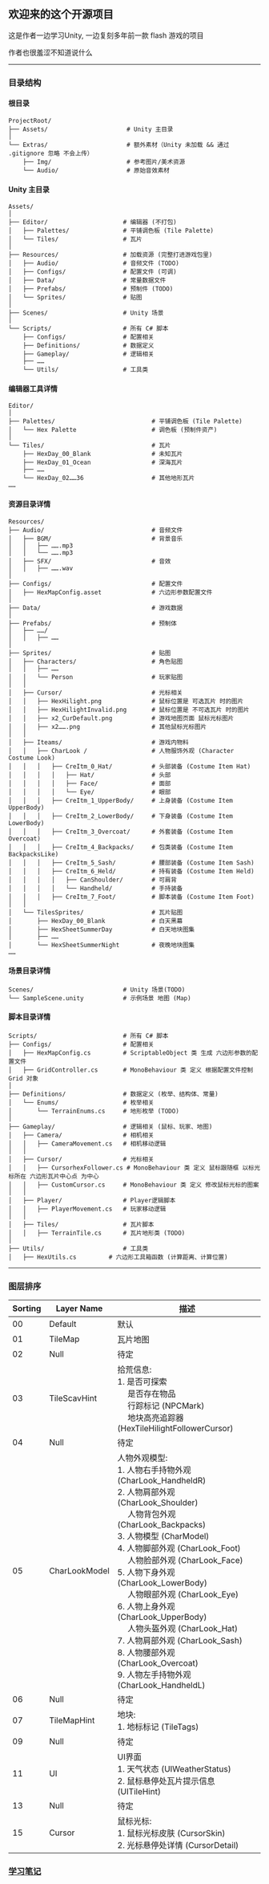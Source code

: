## 欢迎来的这个开源项目

这是作者一边学习Unity, 一边复刻多年前一款 flash 游戏的项目

作者也很羞涩不知道说什么

---
### 目录结构
#### 根目录

``` test
ProjectRoot/
├── Assets/                      # Unity 主目录
│
└── Extras/                      # 额外素材（Unity 未加载 && 通过 .gitignore 忽略 不会上传）
    ├── Img/                     # 参考图片/美术资源
    └── Audio/                   # 原始音效素材
```

#### Unity 主目录

``` test
Assets/
│
├── Editor/                     # 编辑器 (不打包)
│   ├── Palettes/               # 平铺调色板 (Tile Palette)
│   └── Tiles/                  # 瓦片
│
├── Resources/                  # 加载资源 (完整打进游戏包里)
│   ├── Audio/                  # 音频文件 (TODO)
│   ├── Configs/                # 配置文件 (可调)
│   ├── Data/                   # 常量数据文件
│   ├── Prefabs/                # 预制件 (TODO)
│   └── Sprites/                # 贴图
│
├── Scenes/                     # Unity 场景
│
└── Scripts/                    # 所有 C# 脚本
    ├── Configs/                # 配置相关
    ├── Definitions/            # 数据定义 
    ├── Gameplay/               # 逻辑相关
    ├── ……
    └── Utils/                  # 工具类
```


#### 编辑器工具详情

``` test
Editor/ 
│
├── Palettes/                           # 平铺调色板 (Tile Palette)
│   └── Hex Palette                     # 调色板 (预制件资产)
│
└── Tiles/                              # 瓦片
    ├── HexDay_00_Blank                 # 未知瓦片
    ├── HexDay_01_Ocean                 # 深海瓦片
    ├── ……
    └── HexDay_02……36                   # 其他地形瓦片
……
```

#### 资源目录详情

``` test
Resources/ 
├── Audio/                              # 音频文件
│   ├── BGM/                            # 背景音乐
│   │   ├── …….mp3
│   │   └── …….mp3
│   ├── SFX/                            # 音效
│   │   ├── …….wav
│
├── Configs/                            # 配置文件
│   ├── HexMapConfig.asset              # 六边形参数配置文件
│
├── Data/                               # 游戏数据
│
├── Prefabs/                            # 预制体
│   ├── ……/ 
│   │   ├── ……
│
├── Sprites/                            # 贴图
│   ├── Characters/                     # 角色贴图
│   │   ├── ……
│   │   └── Person                      # 玩家贴图
│   │
│   ├── Cursor/                         # 光标相关
│   │   ├── HexHilight.png              # 鼠标位置是 可选瓦片 时的图片
│   │   ├── HexHilightInvalid.png       # 鼠标位置是 不可选瓦片 时的图片
│   │   ├── x2_CurDefault.png           # 游戏地图页面 鼠标光标图片
│   │   ├── x2…….png                    # 其他鼠标光标图片
│   │
│   ├── Iteams/                         # 游戏内物料
│   │   ├── CharLook /                  # 人物服饰外观 (Character Costume Look)
│   │   │   ├── CreItm_0_Hat/           # 头部装备 (Costume Item Hat)
│   │   │   │   ├── Hat/                # 头部
│   │   │   │   ├── Face/               # 面部
│   │   │   │   └── Eye/                # 眼部
│   │   │   ├── CreItm_1_UpperBody/     # 上身装备 (Costume Item UpperBody)
│   │   │   ├── CreItm_2_LowerBody/     # 下身装备 (Costume Item LowerBody)
│   │   │   ├── CreItm_3_Overcoat/      # 外套装备 (Costume Item Overcoat)
│   │   │   ├── CreItm_4_Backpacks/     # 包类装备 (Costume Item BackpacksLike)
│   │   │   ├── CreItm_5_Sash/          # 腰部装备 (Costume Item Sash)
│   │   │   ├── CreItm_6_Held/          # 持有装备 (Costume Item Held)
│   │   │   │   ├── CanShoulder/        # 可肩背
│   │   │   │   └── Handheld/           # 手持装备
│   │   │   ├── CreItm_7_Foot/          # 脚本装备 (Costume Item Foot)
│   │
│   └── TilesSprites/                   # 瓦片贴图
│       ├── HexDay_00_Blank             # 白天黑幕
│       ├── HexSheetSummerDay           # 白天地块图集
│       ├── ……
│       └── HexSheetSummerNight         # 夜晚地块图集
……
```

#### 场景目录详情

``` test
Scenes/                         # Unity 场景(TODO)
└── SampleScene.unity           # 示例场景 地图 (Map)
```

#### 脚本目录详情
``` test
Scripts/                        # 所有 C# 脚本
├── Configs/                    # 配置相关
│   ├── HexMapConfig.cs         # ScriptableObject 类 生成 六边形参数的配置文件
│   ├── GridController.cs       # MonoBehaviour 类 定义 根据配置文件控制 Grid 对象
│
├── Definitions/                # 数据定义 (枚举、结构体、常量)
│   └── Enums/                  # 枚举相关
│       └── TerrainEnums.cs     # 地形枚举 (TODO)
│   
├── Gameplay/                   # 逻辑相关 (鼠标、玩家、地图)
│   ├── Camera/                 # 相机相关
│   │   ├── CameraMovement.cs   # 相机移动逻辑
│   │
│   ├── Cursor/                 # 光标相关
│   │   ├── CursorhexFollower.cs # MonoBehaviour 类 定义 鼠标跟随框 以标光标所在 六边形瓦片中心点 为中心
│   │   ├── CustomCursor.cs     # MonoBehaviour 类 定义 修改鼠标光标的图案
│   │
│   ├── Player/                 # Player逻辑脚本
│   │   ├── PlayerMovement.cs   # 玩家移动逻辑
│   │
│   ├── Tiles/                  # 瓦片脚本
│   │   ├── TerrainTile.cs      # 瓦片地形类 (TODO)
│
├── Utils/                      # 工具类
│   ├── HexUtils.cs         # 六边形工具箱函数 (计算距离、计算位置)
```

---

### 图层排序
<!-- #region Sorting Layer (排序图层) -->
| Sorting | Layer Name | 描述 |
| ---- | ---- | ---- |
| 00 | Default | 默认 |
| 01 | TileMap | 瓦片地图 |
| 02 | Null | 待定 |
| 03 | TileScavHint | 拾荒信息: <br> 1. 是否可探索 <br>&emsp; 是否存在物品 <br>&emsp; 行踪标记 (NPCMark) <br>&emsp; 地块高亮追踪器 (HexTileHilightFollowerCursor) |
| 04 | Null | 待定 |
| 05 | CharLookModel | 人物外观模型:<br> 1. 人物右手持物外观(CharLook_HandheldR) <br> 2. 人物肩部外观 (CharLook_Shoulder) <br>&emsp; 人物背包外观 (CharLook_Backpacks) <br> 3. 人物模型 (CharModel) <br> 4. 人物脚部外观 (CharLook_Foot) <br>&emsp; 人物脸部外观 (CharLook_Face) <br> 5. 人物下身外观 (CharLook_LowerBody) <br>&emsp; 人物眼部外观 (CharLook_Eye) <br> 6. 人物上身外观 (CharLook_UpperBody) <br>&emsp; 人物头盔外观 (CharLook_Hat) <br> 7. 人物肩部外观 (CharLook_Sash) <br> 8. 人物腰部外观 (CharLook_Overcoat) <br> 9. 人物左手持物外观 (CharLook_HandheldL) |
| 06 | Null | 待定 |
| 07 | TileMapHint | 地块: <br> 1. 地标标记 (TileTags) |
| 09 | Null | 待定 |
| 11 | UI | UI界面 <br> 1. 天气状态 (UIWeatherStatus) <br> 2. 鼠标悬停处瓦片提示信息 (UITileHint) |
| 13 | Null | 待定 |
| 15 | Cursor | 鼠标光标: <br> 1. 鼠标光标皮肤 (CursorSkin) <br> 2. 光标悬停处详情 (CursorDetail)|
<!-- #endregion -->

### [学习笔记](md/learn.md)